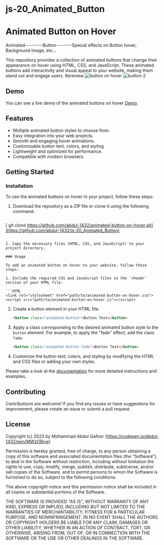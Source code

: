 # js-20_Animated_Button
# Animated Button on Hover
Animated---------Button--------Special effects on Button hover, Background Image, etc...

This repository provides a collection of animated buttons that change their appearance on hover using HTML, CSS, and JavaScript. These animated buttons add interactivity and visual appeal to your website, making them stand out and engage users.
#preview
![button](https://github.com/abdul-1432/js-20_Animated_Button/assets/124916666/8af5a8cf-7fc4-461f-91c0-c78626916c04)
on hover
![button-2](https://github.com/abdul-1432/js-20_Animated_Button/assets/124916666/0a2b6ee8-4185-479a-8dcb-1b46f8771265)


## Demo

You can see a live demo of the animated buttons on hover [Demo](https://codepen.io/abdul-1432/pen/MWzOBvw).

## Features

- Multiple animated button styles to choose from.
- Easy integration into your web projects.
- Smooth and engaging hover animations.
- Customizable button text, colors, and styling.
- Lightweight and optimized for performance.
- Compatible with modern browsers.

## Getting Started

### Installation

To use the animated buttons on hover in your project, follow these steps:

1. Download the repository as a ZIP file or clone it using the following command:

   ```bash
  [ git clone https://github.com/abdul-1432/animated-button-on-hover.git](https://github.com/abdul-1432/js-20_Animated_Button)
   ```

2. Copy the necessary files (HTML, CSS, and JavaScript) to your project directory.

### Usage

To add an animated button on hover to your website, follow these steps:

1. Include the required CSS and JavaScript files in the `<head>` section of your HTML file:

   ```HTML
   <link rel="stylesheet" href="path/to/animated-button-on-hover.css">
   <script src="path/to/animated-button-on-hover.js"></script>
   ```

2. Create a button element in your HTML file:

   ```HTML
   <button class="animated-button">Button Text</button>
   ```

3. Apply a class corresponding to the desired animated button style to the `button` element. For example, to apply the "fade" effect, add the class `fade`:

   ```HTML
   <button class="animated-button fade">Button Text</button>
   ```

4. Customize the button text, colors, and styling by modifying the HTML and CSS files or adding your own styles.

Please take a look at the [documentation](docs/README.md) for more detailed instructions and examples.

## Contributing

Contributions are welcome! If you find any issues or have suggestions for improvement, please create an issue or submit a pull request.

## License
Copyright (c) 2023 by Mohammad Abdul Gafoor (https://codepen.io/abdul-1432/pen/MWzOBvw)

Permission is hereby granted, free of charge, to any person obtaining a copy of this software and associated documentation files (the "Software"), to deal in the Software without restriction, including without limitation the rights to use, copy, modify, merge, publish, distribute, sublicense, and/or sell copies of the Software, and to permit persons to whom the Software is furnished to do so, subject to the following conditions:

The above copyright notice and this permission notice shall be included in all copies or substantial portions of the Software.

THE SOFTWARE IS PROVIDED "AS IS", WITHOUT WARRANTY OF ANY KIND, EXPRESS OR IMPLIED, INCLUDING BUT NOT LIMITED TO THE WARRANTIES OF MERCHANTABILITY, FITNESS FOR A PARTICULAR PURPOSE, AND NONINFRINGEMENT. IN NO EVENT SHALL THE AUTHORS OR COPYRIGHT HOLDERS BE LIABLE FOR ANY CLAIM, DAMAGES OR OTHER LIABILITY, WHETHER IN AN ACTION OF CONTRACT, TORT, OR OTHERWISE, ARISING FROM, OUT OF, OR IN CONNECTION WITH THE SOFTWARE OR THE USE OR OTHER DEALINGS IN THE SOFTWARE.

